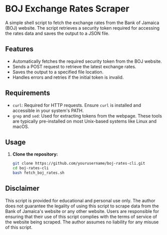 # BOJ Exchange Rates Scraper

A simple shell script to fetch the exchange rates from the Bank of Jamaica (BOJ) website. The script retrieves a security token required for accessing the rates data and saves the output to a JSON file.

## Features

- Automatically fetches the required security token from the BOJ website.
- Sends a POST request to retrieve the latest exchange rates.
- Saves the output to a specified file location.
- Handles errors and retries if the initial token is invalid.

## Requirements

- `curl`: Required for HTTP requests. Ensure `curl` is installed and accessible in your system's PATH.
- `grep` and `sed`: Used for extracting tokens from the webpage. These tools are typically pre-installed on most Unix-based systems like Linux and macOS.

## Usage

1. **Clone the repository:**

   ```bash
   git clone https://github.com/yourusername/boj-rates-cli.git
   cd boj-rates-cli
   bash fetch_boj_rates.sh

## Disclaimer

This script is provided for educational and personal use only. The author does not guarantee the legality of using this script to scrape data from the Bank of Jamaica's website or any other website. Users are responsible for ensuring that their use of this script complies with the terms of service of the website being scraped. The author assumes no liability for any misuse of this script.
